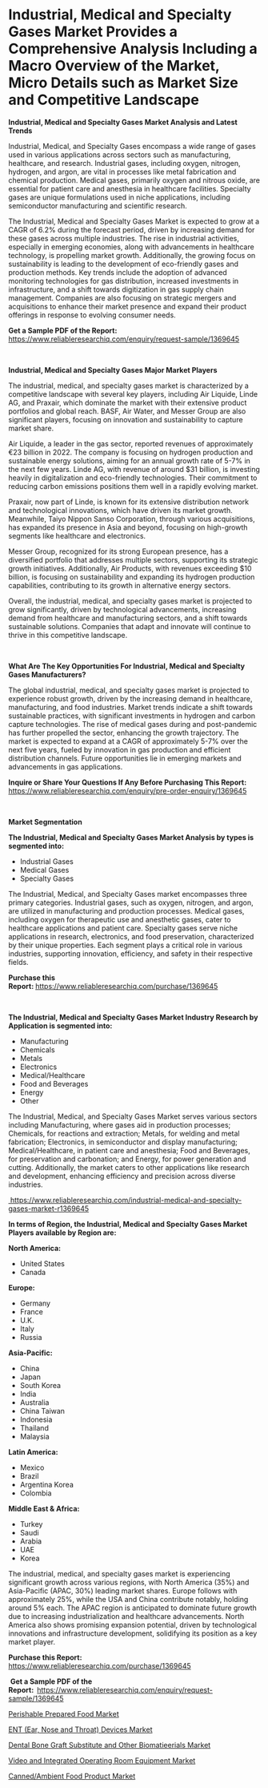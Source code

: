<p><h1>Industrial, Medical and Specialty Gases Market Provides a Comprehensive Analysis Including a Macro Overview of the Market, Micro Details such as Market Size and Competitive Landscape</h1></p><p><strong>Industrial, Medical and Specialty Gases Market Analysis and Latest Trends</strong></p>
<p><p>Industrial, Medical, and Specialty Gases encompass a wide range of gases used in various applications across sectors such as manufacturing, healthcare, and research. Industrial gases, including oxygen, nitrogen, hydrogen, and argon, are vital in processes like metal fabrication and chemical production. Medical gases, primarily oxygen and nitrous oxide, are essential for patient care and anesthesia in healthcare facilities. Specialty gases are unique formulations used in niche applications, including semiconductor manufacturing and scientific research.</p><p>The Industrial, Medical and Specialty Gases Market is expected to grow at a CAGR of 6.2% during the forecast period, driven by increasing demand for these gases across multiple industries. The rise in industrial activities, especially in emerging economies, along with advancements in healthcare technology, is propelling market growth. Additionally, the growing focus on sustainability is leading to the development of eco-friendly gases and production methods. Key trends include the adoption of advanced monitoring technologies for gas distribution, increased investments in infrastructure, and a shift towards digitization in gas supply chain management. Companies are also focusing on strategic mergers and acquisitions to enhance their market presence and expand their product offerings in response to evolving consumer needs.</p></p>
<p><strong>Get a Sample PDF of the Report:&nbsp;</strong> <a href="https://www.reliableresearchiq.com/enquiry/request-sample/1369645?utm_campaign=1141&utm_medium=2&utm_source=Github&utm_content=ia&utm_term=22032025&utm_id=industrial-medical-and-specialty-gases">https://www.reliableresearchiq.com/enquiry/request-sample/1369645</a></p>
<p>&nbsp;</p>
<p><strong>Industrial, Medical and Specialty Gases Major Market Players</strong></p>
<p><p>The industrial, medical, and specialty gases market is characterized by a competitive landscape with several key players, including Air Liquide, Linde AG, and Praxair, which dominate the market with their extensive product portfolios and global reach. BASF, Air Water, and Messer Group are also significant players, focusing on innovation and sustainability to capture market share.</p><p>Air Liquide, a leader in the gas sector, reported revenues of approximately €23 billion in 2022. The company is focusing on hydrogen production and sustainable energy solutions, aiming for an annual growth rate of 5-7% in the next few years. Linde AG, with revenue of around $31 billion, is investing heavily in digitalization and eco-friendly technologies. Their commitment to reducing carbon emissions positions them well in a rapidly evolving market.</p><p>Praxair, now part of Linde, is known for its extensive distribution network and technological innovations, which have driven its market growth. Meanwhile, Taiyo Nippon Sanso Corporation, through various acquisitions, has expanded its presence in Asia and beyond, focusing on high-growth segments like healthcare and electronics.</p><p>Messer Group, recognized for its strong European presence, has a diversified portfolio that addresses multiple sectors, supporting its strategic growth initiatives. Additionally, Air Products, with revenues exceeding $10 billion, is focusing on sustainability and expanding its hydrogen production capabilities, contributing to its growth in alternative energy sectors.</p><p>Overall, the industrial, medical, and specialty gases market is projected to grow significantly, driven by technological advancements, increasing demand from healthcare and manufacturing sectors, and a shift towards sustainable solutions. Companies that adapt and innovate will continue to thrive in this competitive landscape.</p></p>
<p>&nbsp;</p>
<p><strong>What Are The Key Opportunities For Industrial, Medical and Specialty Gases Manufacturers?</strong></p>
<p><p>The global industrial, medical, and specialty gases market is projected to experience robust growth, driven by the increasing demand in healthcare, manufacturing, and food industries. Market trends indicate a shift towards sustainable practices, with significant investments in hydrogen and carbon capture technologies. The rise of medical gases during and post-pandemic has further propelled the sector, enhancing the growth trajectory. The market is expected to expand at a CAGR of approximately 5-7% over the next five years, fueled by innovation in gas production and efficient distribution channels. Future opportunities lie in emerging markets and advancements in gas applications.</p></p>
<p><strong>Inquire or Share Your Questions If Any Before Purchasing This Report:</strong> <a href="https://www.reliableresearchiq.com/enquiry/pre-order-enquiry/1369645?utm_campaign=1141&utm_medium=2&utm_source=Github&utm_content=ia&utm_term=22032025&utm_id=industrial-medical-and-specialty-gases">https://www.reliableresearchiq.com/enquiry/pre-order-enquiry/1369645</a></p>
<p>&nbsp;</p>
<p><strong>Market Segmentation</strong></p>
<p><strong>The Industrial, Medical and Specialty Gases Market Analysis by types is segmented into:</strong></p>
<p><ul><li>Industrial Gases</li><li>Medical Gases</li><li>Specialty Gases</li></ul></p>
<p><p>The Industrial, Medical, and Specialty Gases market encompasses three primary categories. Industrial gases, such as oxygen, nitrogen, and argon, are utilized in manufacturing and production processes. Medical gases, including oxygen for therapeutic use and anesthetic gases, cater to healthcare applications and patient care. Specialty gases serve niche applications in research, electronics, and food preservation, characterized by their unique properties. Each segment plays a critical role in various industries, supporting innovation, efficiency, and safety in their respective fields.</p></p>
<p><strong>Purchase this Report:&nbsp;</strong><a href="https://www.reliableresearchiq.com/purchase/1369645?utm_campaign=1141&utm_medium=2&utm_source=Github&utm_content=ia&utm_term=22032025&utm_id=industrial-medical-and-specialty-gases">https://www.reliableresearchiq.com/purchase/1369645</a></p>
<p>&nbsp;</p>
<p><strong>The Industrial, Medical and Specialty Gases Market Industry Research by Application is segmented into:</strong></p>
<p><ul><li>Manufacturing</li><li>Chemicals</li><li>Metals</li><li>Electronics</li><li>Medical/Healthcare</li><li>Food and Beverages</li><li>Energy</li><li>Other</li></ul></p>
<p><p>The Industrial, Medical, and Specialty Gases Market serves various sectors including Manufacturing, where gases aid in production processes; Chemicals, for reactions and extraction; Metals, for welding and metal fabrication; Electronics, in semiconductor and display manufacturing; Medical/Healthcare, in patient care and anesthesia; Food and Beverages, for preservation and carbonation; and Energy, for power generation and cutting. Additionally, the market caters to other applications like research and development, enhancing efficiency and precision across diverse industries.</p></p>
<p><a href="https://www.reliableresearchiq.com/industrial-medical-and-specialty-gases-market-r1369645?utm_campaign=1141&utm_medium=2&utm_source=Github&utm_content=ia&utm_term=22032025&utm_id=industrial-medical-and-specialty-gases">&nbsp;https://www.reliableresearchiq.com/industrial-medical-and-specialty-gases-market-r1369645</a></p>
<p><strong>In terms of Region, the Industrial, Medical and Specialty Gases Market Players available by Region are:</strong></p>
<p>
    <p> <strong> North America: </strong>
        <ul>
            <li>United States</li>
            <li>Canada</li>
        </ul>
        </p> 
    <p> <strong> Europe: </strong>
        <ul>
            <li>Germany</li>
            <li>France</li>
            <li>U.K.</li>
            <li>Italy</li>
            <li>Russia</li>
        </ul>
        </p> 
    <p> <strong> Asia-Pacific: </strong>
        <ul>
            <li>China</li>
            <li>Japan</li>
            <li>South Korea</li>
            <li>India</li>
            <li>Australia</li>
            <li>China Taiwan</li>
            <li>Indonesia</li>
            <li>Thailand</li>
            <li>Malaysia</li>
        </ul>
        </p> 
    <p> <strong> Latin America: </strong>
        <ul>
            <li>Mexico</li>
            <li>Brazil</li>
            <li>Argentina Korea</li>
            <li>Colombia</li>
        </ul>
        </p> 
    <p> <strong> Middle East & Africa: </strong>
        <ul>
            <li>Turkey</li>
            <li>Saudi</li>
            <li>Arabia</li>
            <li>UAE</li>
            <li>Korea</li>
        </ul>
    </p>
    </p>
<p><p>The industrial, medical, and specialty gases market is experiencing significant growth across various regions, with North America (35%) and Asia-Pacific (APAC, 30%) leading market shares. Europe follows with approximately 25%, while the USA and China contribute notably, holding around 5% each. The APAC region is anticipated to dominate future growth due to increasing industrialization and healthcare advancements. North America also shows promising expansion potential, driven by technological innovations and infrastructure development, solidifying its position as a key market player.</p></p>
<p><strong>Purchase this Report: </strong><a href="https://www.reliableresearchiq.com/purchase/1369645?utm_campaign=1141&utm_medium=2&utm_source=Github&utm_content=ia&utm_term=22032025&utm_id=industrial-medical-and-specialty-gases">https://www.reliableresearchiq.com/purchase/1369645</a></p>
<p>&nbsp;<strong>Get a Sample PDF of the Report:&nbsp;&nbsp;</strong><a href="https://www.reliableresearchiq.com/enquiry/request-sample/1369645?utm_campaign=1141&utm_medium=2&utm_source=Github&utm_content=ia&utm_term=22032025&utm_id=industrial-medical-and-specialty-gases">https://www.reliableresearchiq.com/enquiry/request-sample/1369645</a></p>
<p><strong></strong></p>
<p><p><a href="https://github.com/kavechoxo/Market-Research-Report-List-1/blob/main/perishable-prepared-food-market.md?utm_campaign=1141&utm_medium=2&utm_source=Github&utm_content=ia&utm_term=22032025&utm_id=industrial-medical-and-specialty-gases">Perishable Prepared Food Market</a></p><p><a href="https://github.com/qianyateina/Market-Research-Report-List-1/blob/main/ent-ear-nose-and-throat-devices-market.md?utm_campaign=1141&utm_medium=2&utm_source=Github&utm_content=ia&utm_term=22032025&utm_id=industrial-medical-and-specialty-gases">ENT (Ear, Nose and Throat) Devices Market</a></p><p><a href="https://github.com/cwasicioaie/Market-Research-Report-List-1/blob/main/dental-bone-graft-substitute-and-other-biomatieerials-market.md?utm_campaign=1141&utm_medium=2&utm_source=Github&utm_content=ia&utm_term=22032025&utm_id=industrial-medical-and-specialty-gases">Dental Bone Graft Substitute and Other Biomatieerials Market</a></p><p><a href="https://github.com/ebalabenoot/Market-Research-Report-List-1/blob/main/video-and-integrated-operating-room-equipment-market.md?utm_campaign=1141&utm_medium=2&utm_source=Github&utm_content=ia&utm_term=22032025&utm_id=industrial-medical-and-specialty-gases">Video and Integrated Operating Room Equipment Market</a></p><p><a href="https://github.com/jensanohishi/Market-Research-Report-List-1/blob/main/cannedambient-food-product-market.md?utm_campaign=1141&utm_medium=2&utm_source=Github&utm_content=ia&utm_term=22032025&utm_id=industrial-medical-and-specialty-gases">Canned/Ambient Food Product Market</a></p></p>